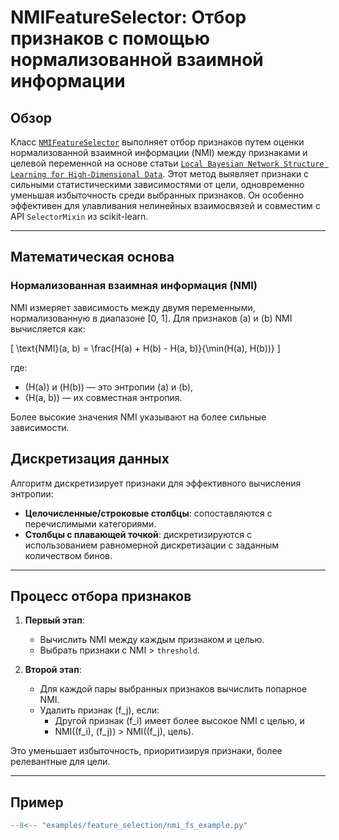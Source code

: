 # NMIFeatureSelector: Отбор признаков с помощью нормализованной взаимной информации

## Обзор

Класс [`NMIFeatureSelector`](../../api/feature_selection/nmi_feature_selection.md) выполняет отбор признаков путем
оценки нормализованной взаимной информации (NMI) между признаками и целевой переменной на основе статьи [
`Local Bayesian Network Structure Learning for High-Dimensional Data`](https://ieeexplore.ieee.org/document/10589754).
Этот метод выявляет признаки с сильными статистическими зависимостями от цели, одновременно уменьшая избыточность среди
выбранных признаков. Он особенно эффективен для улавливания нелинейных взаимосвязей и совместим с
API `SelectorMixin` из scikit-learn.

---

## Математическая основа

### Нормализованная взаимная информация (NMI)

NMI измеряет зависимость между двумя переменными, нормализованную в диапазоне [0, 1]. Для признаков \(a\) и \(b\) NMI
вычисляется как:

\[ \text{NMI}(a, b) = \frac{H(a) + H(b) - H(a, b)}{\min(H(a), H(b))} \]

где:

- \(H(a)\) и \(H(b)\) — это энтропии \(a\) и \(b\),
- \(H(a, b)\) — их совместная энтропия.

Более высокие значения NMI указывают на более сильные зависимости.

## Дискретизация данных

Алгоритм дискретизирует признаки для эффективного вычисления энтропии:

- **Целочисленные/строковые столбцы**: сопоставляются с перечислимыми категориями.
- **Столбцы с плавающей точкой**: дискретизируются с использованием равномерной дискретизации с заданным количеством бинов.

---

## Процесс отбора признаков

1. **Первый этап**:
    - Вычислить NMI между каждым признаком и целью.
    - Выбрать признаки с NMI > `threshold`.

2. **Второй этап**:
    - Для каждой пары выбранных признаков вычислить попарное NMI.
    - Удалить признак \(f_j\), если:
        - Другой признак \(f_i\) имеет более высокое NMI с целью, и
        - NMI(\(f_i\), \(f_j\)) > NMI(\(f_j\), цель).

Это уменьшает избыточность, приоритизируя признаки, более релевантные для цели.

---

## Пример

``` py title="examples/feature_selection/nmi_fs_example.py"
--8<-- "examples/feature_selection/nmi_fs_example.py"
```
